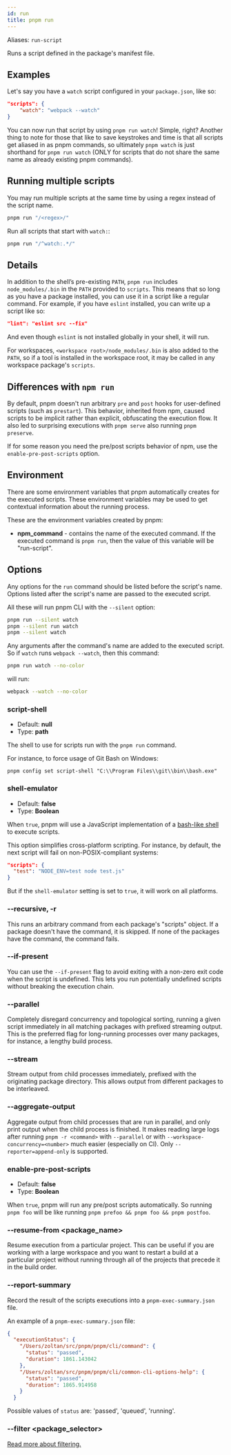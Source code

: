 ```yaml
---
id: run
title: pnpm run
---
```


Aliases: `run-script`

Runs a script defined in the package's manifest file.

## Examples

Let's say you have a `watch` script configured in your `package.json`, like so:

```json
"scripts": {
    "watch": "webpack --watch"
}
```

You can now run that script by using `pnpm run watch`! Simple, right?
Another thing to note for those that like to save keystrokes and time is that
all scripts get aliased in as pnpm commands, so ultimately `pnpm watch` is just
shorthand for `pnpm run watch` (ONLY for scripts that do not share the same name
as already existing pnpm commands).

## Running multiple scripts

You may run multiple scripts at the same time by using a regex instead of the script name.

```sh
pnpm run "/<regex>/"
```

Run all scripts that start with `watch:`:

```sh
pnpm run "/^watch:.*/"
```

## Details

In addition to the shell’s pre-existing `PATH`, `pnpm run` includes
`node_modules/.bin` in the `PATH` provided to `scripts`. This means that so
long as you have a package installed, you can use it in a script like a regular
command. For example, if you have `eslint` installed, you can write up a script
like so:

```json
"lint": "eslint src --fix"
```

And even though `eslint` is not installed globally in your shell, it will run.

For workspaces, `<workspace root>/node_modules/.bin` is also added
to the `PATH`, so if a tool is installed in the workspace root, it may be called
in any workspace package's `scripts`.

## Differences with `npm run`

By default, pnpm doesn't run arbitrary `pre` and `post` hooks for user-defined
scripts (such as `prestart`). This behavior, inherited from npm, caused scripts
to be implicit rather than explicit, obfuscating the execution flow. It also led
to surprising executions with `pnpm serve` also running `pnpm preserve`.

If for some reason you need the pre/post scripts behavior of npm, use the
`enable-pre-post-scripts` option.

## Environment

There are some environment variables that pnpm automatically creates for the executed scripts.
These environment variables may be used to get contextual information about the running process.

These are the environment variables created by pnpm:

* **npm_command** - contains the name of the executed command. If the executed command is `pnpm run`, then the value of this variable will be "run-script".

## Options

Any options for the `run` command should be listed before the script's name.
Options listed after the script's name are passed to the executed script.

All these will run pnpm CLI with the `--silent` option:

```sh
pnpm run --silent watch
pnpm --silent run watch
pnpm --silent watch
```

Any arguments after the command's name are added to the executed script.
So if `watch` runs `webpack --watch`, then this command:

```sh
pnpm run watch --no-color
```

will run:

```sh
webpack --watch --no-color
```

### script-shell

* Default: **null**
* Type: **path**

The shell to use for scripts run with the `pnpm run` command.

For instance, to force usage of Git Bash on Windows:

```
pnpm config set script-shell "C:\\Program Files\\git\\bin\\bash.exe"
```

### shell-emulator

* Default: **false**
* Type: **Boolean**

When `true`, pnpm will use a JavaScript implementation of a [bash-like shell] to
execute scripts.

This option simplifies cross-platform scripting. For instance, by default, the
next script will fail on non-POSIX-compliant systems:

```json
"scripts": {
  "test": "NODE_ENV=test node test.js"
}
```

But if the `shell-emulator` setting is set to `true`, it will work on all
platforms.

[bash-like shell]: https://www.npmjs.com/package/@yarnpkg/shell

### --recursive, -r

This runs an arbitrary command from each package's "scripts" object.
If a package doesn't have the command, it is skipped.
If none of the packages have the command, the command fails.

### --if-present

You can use the `--if-present` flag to avoid exiting with a non-zero exit code
when the script is undefined. This lets you run potentially undefined scripts
without breaking the execution chain.

### --parallel

Completely disregard concurrency and topological sorting, running a given script
immediately in all matching packages with prefixed streaming output. This is the
preferred flag for long-running processes over many packages, for instance, a
lengthy build process.

### --stream

Stream output from child processes immediately, prefixed with the originating
package directory. This allows output from different packages to be interleaved.

### --aggregate-output

Aggregate output from child processes that are run in parallel, and only print output when the child process is finished. It makes reading large logs after running `pnpm -r <command>` with `--parallel` or with `--workspace-concurrency=<number>` much easier (especially on CI). Only `--reporter=append-only` is supported.

### enable-pre-post-scripts

* Default: **false**
* Type: **Boolean**

When `true`, pnpm will run any pre/post scripts automatically. So running `pnpm foo`
will be like running `pnpm prefoo && pnpm foo && pnpm postfoo`.

### --resume-from &lt;package_name\>

Resume execution from a particular project. This can be useful if you are working with a large workspace and you want to restart a build at a particular project without running through all of the projects that precede it in the build order.

### --report-summary

Record the result of the scripts executions into a `pnpm-exec-summary.json` file.

An example of a `pnpm-exec-summary.json` file:

```json
{
  "executionStatus": {
    "/Users/zoltan/src/pnpm/pnpm/cli/command": {
      "status": "passed",
      "duration": 1861.143042
    },
    "/Users/zoltan/src/pnpm/pnpm/cli/common-cli-options-help": {
      "status": "passed",
      "duration": 1865.914958
    }
  }
```

Possible values of `status` are: 'passed', 'queued', 'running'.

### --filter &lt;package_selector\>

[Read more about filtering.](../filtering.md)
